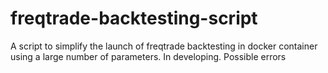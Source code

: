 # freqtrade-backtesting-script
A script to simplify the launch of freqtrade backtesting in docker container using a large number of parameters.
In developing.
Possible errors


